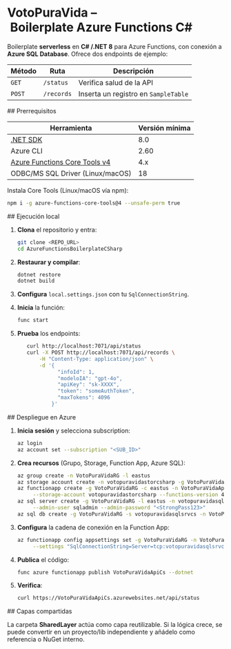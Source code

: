# VotoPuraVida – Boilerplate Azure Functions C#

Boilerplate **serverless** en **C# /.NET 8** para Azure Functions, con conexión a **Azure SQL Database**. Ofrece dos endpoints de ejemplo:

| Método | Ruta        | Descripción                             |
|--------|-------------|-----------------------------------------|
| `GET`  | `/status`   | Verifica salud de la API                |
| `POST` | `/records`  | Inserta un registro en `SampleTable`    |


## Prerrequisitos

| Herramienta                              | Versión mínima |
|------------------------------------------|----------------|
| [.NET SDK](https://dotnet.microsoft.com/) | 8.0            |
| Azure CLI                                | 2.60           |
| [Azure Functions Core Tools v4](https://learn.microsoft.com/azure/azure-functions/functions-run-local) | 4.x |
| ODBC/MS SQL Driver (Linux/macOS)          | 18             |

Instala Core Tools (Linux/macOS vía npm):
```bash
npm i -g azure-functions-core-tools@4 --unsafe-perm true
```

## Ejecución local

1. **Clona** el repositorio y entra:
   ```bash
   git clone <REPO_URL>
   cd AzureFunctionsBoilerplateCSharp
   ```
2. **Restaurar y compilar**:
   ```bash
   dotnet restore
   dotnet build
   ```
3. **Configura** `local.settings.json` con tu `SqlConnectionString`.  

4. **Inicia** la función:
   ```bash
   func start
   ```
5. **Prueba** los endpoints:
   ```bash
      curl http://localhost:7071/api/status
      curl -X POST http://localhost:7071/api/records \
          -H "Content-Type: application/json" \
          -d '{
                "infoId": 1,
                "modeloIA": "gpt-4o",
                "apiKey": "sk-XXXX",
                "token": "someAuthToken",
                "maxTokens": 4096
              }'
   ```

## Despliegue en Azure

1. **Inicia sesión** y selecciona subscription:
   ```bash
   az login
   az account set --subscription "<SUB_ID>"
   ```
2. **Crea recursos** (Grupo, Storage, Function App, Azure SQL):
   ```bash
   az group create -n VotoPuraVidaRG -l eastus
   az storage account create -n votopuravidastorcsharp -g VotoPuraVidaRG -l eastus --sku Standard_LRS
   az functionapp create -g VotoPuraVidaRG -c eastus -n VotoPuraVidaApiCs \
        --storage-account votopuravidastorcsharp --functions-version 4 --runtime dotnet-isolated --os-type Windows
   az sql server create -g VotoPuraVidaRG -l eastus -n votopuravidasqlsrvcs \
        --admin-user sqladmin --admin-password "<StrongPass123>"
   az sql db create -g VotoPuraVidaRG -s votopuravidasqlsrvcs -n VotoPuraVidaDB -e GeneralPurpose -f Gen5
   ```
3. **Configura** la cadena de conexión en la Function App:
   ```bash
   az functionapp config appsettings set -g VotoPuraVidaRG -n VotoPuraVidaApiCs \
        --settings "SqlConnectionString=Server=tcp:votopuravidasqlsrvcs.database.windows.net,1433;Database=VotoPV;Uid=sqladmin;Pwd=<StrongPass123>;Encrypt=true;TrustServerCertificate=false;Connection Timeout=30;"
   ```
4. **Publica** el código:
   ```bash
   func azure functionapp publish VotoPuraVidaApiCs --dotnet
   ```
5. **Verifica**:
   ```bash
   curl https://VotoPuraVidaApiCs.azurewebsites.net/api/status
   ```

## Capas compartidas

La carpeta **SharedLayer** actúa como capa reutilizable. Si la lógica crece, se puede convertir en un 
proyecto/lib independiente y añádelo como referencia o NuGet interno.

